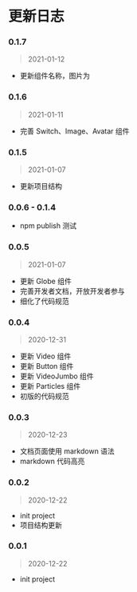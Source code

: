 # 更新日志
### 0.1.7
> 2021-01-12
- 更新组件名称，图片为

### 0.1.6
> 2021-01-11
- 完善 Switch、Image、Avatar 组件

### 0.1.5
> 2021-01-07
- 更新项目结构

### 0.0.6 - 0.1.4
- npm publish 测试

### 0.0.5
> 2021-01-07
- 更新 Globe 组件
- 完善开发者文档，开放开发者参与
- 细化了代码规范

### 0.0.4
> 2020-12-31
- 更新 Video 组件
- 更新 Button 组件
- 更新 VideoJumbo 组件
- 更新 Particles 组件
- 初版的代码规范

### 0.0.3
> 2020-12-23

- 文档页面使用 markdown 语法
- markdown 代码高亮

### 0.0.2
> 2020-12-22

- init project
- 项目结构更新

### 0.0.1
> 2020-12-22

- init project
